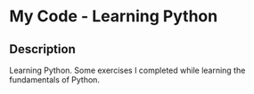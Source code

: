 # My Code - Learning Python

## Description
Learning Python. Some exercises I completed while learning the fundamentals of Python.
